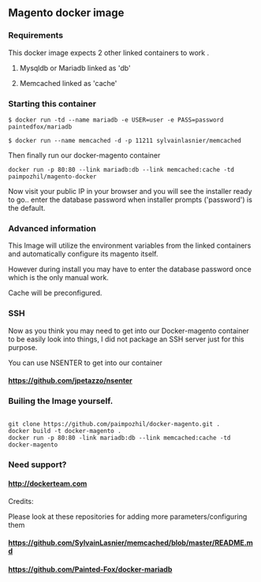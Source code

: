 ## Magento docker image 

### Requirements
This docker image expects 2 other linked containers to work .

1. Mysqldb or Mariadb linked as 'db'

2. Memcached linked as 'cache'

### Starting this container

```
$ docker run -td --name mariadb -e USER=user -e PASS=password  paintedfox/mariadb
```

```
$ docker run --name memcached -d -p 11211 sylvainlasnier/memcached
```

Then finally run our docker-magento container

```
docker run -p 80:80 --link mariadb:db --link memcached:cache -td paimpozhil/magento-docker
```

Now visit your public IP in your browser and you will see the installer ready to go.. enter the database password when installer prompts ('password') is the default. 


### Advanced information 

This Image will utilize the environment variables from the linked containers and automatically configure its magento itself.

However during install you may have to enter the database password once which is the only manual work.

Cache will be preconfigured.


### SSH 

Now as you think you may need to get into our Docker-magento container to be easily look into things, I did not package an SSH server just for this purpose.

You can use NSENTER to get into our container
#### https://github.com/jpetazzo/nsenter 


### Builing the Image yourself.

```

git clone https://github.com/paimpozhil/docker-magento.git .
docker build -t docker-magento .
docker run -p 80:80 -link mariadb:db --link memcached:cache -td docker-magento 
```

### Need support?

#### http://dockerteam.com


Credits:

Please look at these repositories  for adding more parameters/configuring them 

#### https://github.com/SylvainLasnier/memcached/blob/master/README.md

#### https://github.com/Painted-Fox/docker-mariadb


